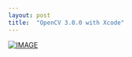 ```yaml
---
layout: post
title:  "OpenCV 3.0.0 with Xcode"
---
```


[![IMAGE](http://img.youtube.com/vi/XJeP1juuHHY/0.jpg)](http://www.youtube.com/watch?v=XJeP1juuHHY "OpenCV 3.0.0 with Xcode")
